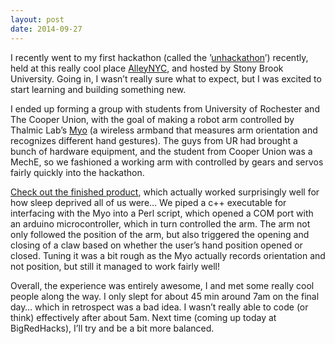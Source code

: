 ```yaml
---
layout: post
date: 2014-09-27
---
```


I recently went to my first hackathon (called the
’[unhackathon](http://www.unhackathon.org/)’) recently, held at this really
cool place [AlleyNYC](http://www.alleynyc.com/), and hosted by Stony Brook
University. Going in, I wasn’t really sure what to expect, but I was excited to
start learning and building something new. &nbsp;

I ended up forming a group with students from University of Rochester and The
Cooper Union, with the goal of making a robot arm controlled by Thalmic Lab’s
[Myo](https://www.thalmic.com/en/myo/) (a wireless armband that measures arm
orientation and recognizes different hand gestures). The guys from UR had
brought a bunch of hardware equipment, and the student from Cooper Union was a
MechE, so we fashioned a working arm with controlled by gears and servos fairly
quickly into the hackathon.&nbsp;

[Check out the finished product](https://www.youtube.com/watch?v=cxl433BW4wQ),
which actually worked surprisingly well for how sleep deprived all of us were…
We piped a c++ executable for interfacing with the Myo into a Perl script,
which opened a COM port with an arduino microcontroller, which in turn
controlled the arm. The arm not only followed the position of the arm, but also
triggered the opening and closing of a claw based on whether the user’s hand
position opened or closed. Tuning it was a bit rough as the Myo actually
records orientation and not position, but still it managed to work fairly well!

Overall, the experience was entirely awesome, I and met some really cool people
along the way. I only slept for about 45 min around 7am on the final day… which
in retrospect was a bad idea. I wasn’t really able to code (or think)
effectively after about 5am. Next time (coming up today at BigRedHacks), I’ll
try and be a bit more balanced.

